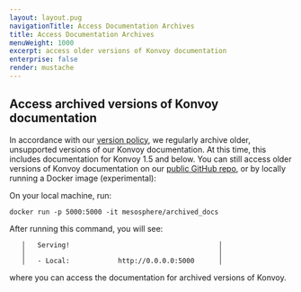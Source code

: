 ```yaml
---
layout: layout.pug
navigationTitle: Access Documentation Archives
title: Access Documentation Archives
menuWeight: 1000
excerpt: access older versions of Konvoy documentation
enterprise: false
render: mustache
---
```

<!-- markdownlint-disable MD004 MD007 MD025 MD030 -->

## Access archived versions of Konvoy documentation

In accordance with our [version policy][policy], we regularly archive older, unsupported versions of our Konvoy documentation. At this time, this includes documentation for Konvoy 1.5 and below. You can still access older versions of Konvoy documentation on our [public GitHub repo][repo], or by locally running a Docker image (experimental):

On your local machine, run:

```docker
docker run -p 5000:5000 -it mesosphere/archived_docs
```

After running this command, you will see:

```shell
   │   Serving!                                     │
   │                                                │
   │   - Local:            http://0.0.0.0:5000      │
```

where you can access the documentation for archived versions of Konvoy.

[policy]: ../version-policy/
[repo]: https://github.com/mesosphere/dcos-docs-site/tree/archive/pages/dkp/konvoy
